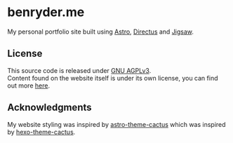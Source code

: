 # benryder.me
My personal portfolio site built using [Astro](https://astro.build/), [Directus](https://directus.io/) and [Jigsaw](https://github.com/ben-ryder/jigsaw).

## License
This source code is released under [GNU AGPLv3](https://choosealicense.com/licenses/agpl-3.0/).  
Content found on the website itself is under its own license, you can find out more [here](https://benryder.me/licenses).

## Acknowledgments
My website styling was inspired by [astro-theme-cactus](https://github.com/chrismwilliams/astro-theme-cactus) which was inspired by [hexo-theme-cactus](https://github.com/probberechts/hexo-theme-cactus).  
